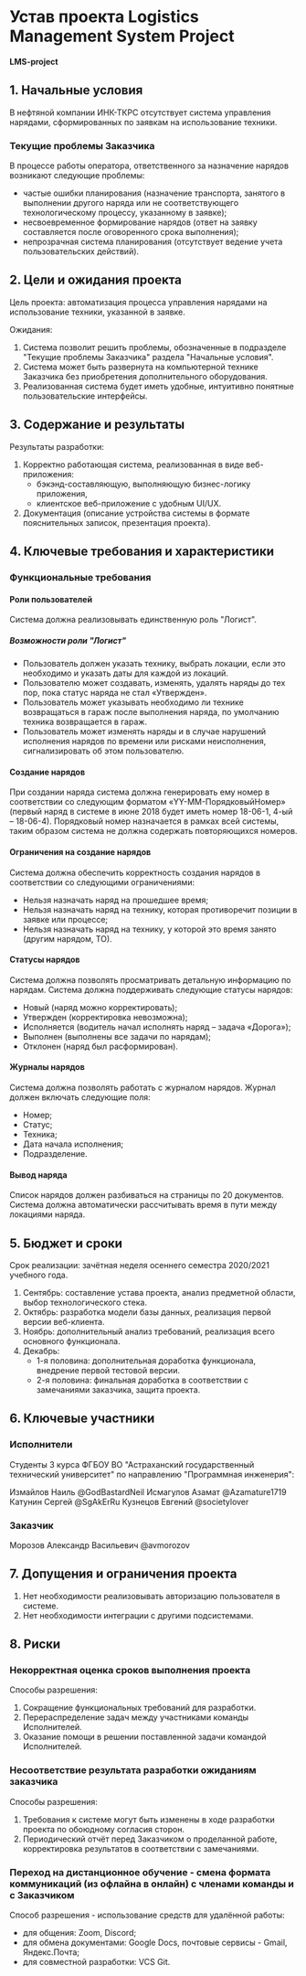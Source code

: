 # Устав проекта Logistics Management System Project 
**LMS-project** 

## 1. Начальные условия
В нефтяной компании ИНК-ТКРС отсутствует система управления нарядами, сформированных по заявкам на использование техники.

### Текущие проблемы Заказчика
В процессе работы оператора, ответственного за назначение нарядов возникают следующие проблемы:
- частые ошибки планирования (назначение транспорта, занятого в выполнении другого наряда или не соответствующего технологическому процессу, указанному в заявке);
- несвоевременное формирование нарядов (ответ на заявку составляется после оговоренного срока выполнения);
- непрозрачная система планирования (отсутствует ведение учета пользовательских действий).

## 2. Цели и ожидания проекта
Цель проекта: автоматизация процесса управления нарядами на использование техники, указанной в заявке.

Ожидания:
1. Система позволит решить проблемы, обозначенные в подразделе "Текущие проблемы Заказчика" раздела "Начальные условия".
3. Система может быть развернута на компьютерной технике Заказчика без приобретения дополнительного оборудования.
2. Реализованная система будет иметь удобные, интуитивно понятные пользовательские интерфейсы.

## 3. Содержание и результаты
Результаты разработки:
1. Корректно работающая система, реализованная в виде веб-приложения:
   - бэкэнд-составляющую, выполняющую бизнес-логику приложения,
   - клиентское веб-приложение с удобным UI/UX.
2. Документация (описание устройства системы в формате пояснительных записок, презентация проекта).

## 4. Ключевые требования и характеристики

### Функциональные требования

#### Роли пользователей 
Система должна реализовывать единственную роль "Логист".

##### Возможности роли "Логист"
- Пользователь должен указать технику, выбрать локации, если это необходимо и указать даты для каждой из локаций.
- Пользователю может создавать, изменять, удалять наряды до тех пор, пока статус наряда не стал «Утвержден».
- Пользователь может указывать необходимо ли технике возвращаться в гараж после выполнения наряда, по умолчанию техника возвращается в гараж.
- Пользователь может изменять наряды и в случае нарушений исполнения нарядов по времени или рисками неисполнения, сигнализировать об этом пользователю.

#### Создание нарядов
При создании наряда система должна генерировать ему номер в соответствии со следующим форматом «YY-MM-ПорядковыйНомер» (первый наряд в системе в июне 2018 будет иметь номер 18-06-1, 4-ый – 18-06-4). Порядковый номер назначается в рамках всей системы, таким образом система не должна содержать повторяющихся номеров.

#### Ограничения на создание нарядов
Система должна обеспечить корректность создания нарядов в соответствии со следующими ограничениями:
- Нельзя назначать наряд на прошедшее время;
- Нельзя назначать наряд на технику, которая противоречит позиции в заявке или процессе;
- Нельзя назначать наряд на технику, у которой это время занято (другим нарядом, ТО).

#### Статусы нарядов
Система должна позволять просматривать детальную информацию по нарядам. Система должна поддерживать следующие статусы нарядов:
- Новый (наряд можно корректировать);
- Утвержден (корректировка невозможна);
- Исполняется (водитель начал исполнять наряд – задача «Дорога»);
- Выполнен (выполнены все задачи по нарядам);
- Отклонен (наряд был расформирован).

#### Журналы нарядов
Система должна позволять работать с журналом нарядов. 
Журнал должен включать следующие поля:
- Номер;
- Статус;
- Техника;
- Дата начала исполнения;
- Подразделение.

#### Вывод наряда
Список нарядов должен разбиваться на страницы по 20 документов.
Система должна автоматически рассчитывать время в пути между локациями наряда.

## 5. Бюджет и сроки
Срок реализации: зачётная неделя осеннего семестра 2020/2021 учебного года.

1. Сентябрь: составление устава проекта, анализ предметной области, выбор технологического стека.
2. Октябрь: разработка модели базы данных, реализация первой версии веб-клиента.
3. Ноябрь: дополнительный анализ требований, реализация всего основного функционала.
4. Декабрь:
   - 1-я половина: дополнительная доработка функционала, внедрение первой тестовой версии.
   - 2-я половина: финальная доработка в соответствии с замечаниями заказчика, защита проекта.

## 6. Ключевые участники

### Исполнители
Студенты 3 курса ФГБОУ ВО "Астраханский государственный технический университет" по направлению "Программная инженерия":

Измайлов Наиль   	@GodBastardNeil
Исмагулов Азамат	@Azamature1719
Катунин Сергей     	@SgAkErRu
Кузнецов Евгений 	@societylover

### Заказчик
Морозов Александр Васильевич @avmorozov

## 7. Допущения и ограничения проекта
1. Нет необходимости реализовывать авторизацию пользователя в системе.
2. Нет необходимости интеграции с другими подсистемами. 

## 8. Риски

### Некорректная оценка сроков выполнения проекта 
Способы разрешения:
1. Сокращение функциональных требований для разработки.
2. Перераспределение задач между участниками команды Исполнителей.
3. Оказание помощи в решении поставленной задачи командой Исполнителей.

### Несоответствие результата разработки ожиданиям заказчика
Способы разрешения: 
1. Требования к системе могут быть изменены в ходе разработки проекта по обоюдному согласия сторон.
2. Периодический отчёт перед Заказчиком о проделанной работе, корректировка результатов в соответствии с замечаниями.

### Переход на дистанционное обучение - смена формата коммуникаций (из офлайна в онлайн) с членами команды и с Заказчиком
Способ разрешения - использование средств для удалённой работы:
- для общения: Zoom, Discord;
- для обмена документами: Google Docs, почтовые сервисы - Gmail, Яндекс.Почта;
- для совместной разработки: VCS Git.